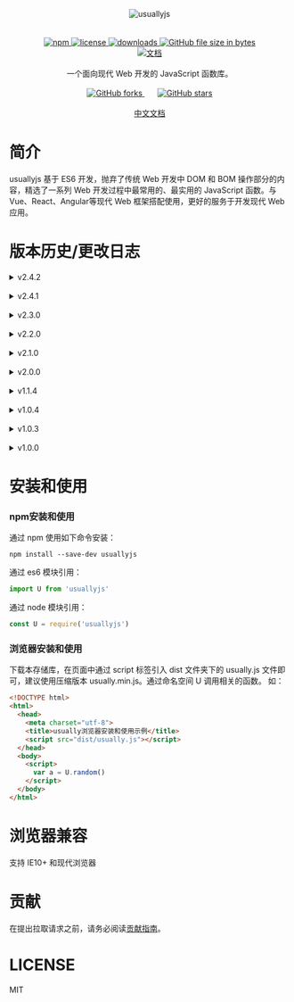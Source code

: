 
<div align=center>
<br />
<br />
<br />
<img src="https://raw.githubusercontent.com/JofunLiang/usuallyjs/dev/logo.png" alt="usuallyjs"/>
<br />
<br />
<br />
<a href="https://www.npmjs.com/package/usuallyjs">
  <img src="https://img.shields.io/npm/v/usuallyjs.svg" alt="npm"/>
</a>
<a href="https://github.com/JofunLiang/usuallyjs/blob/master/LICENSE">
  <img src="https://img.shields.io/github/license/jofunliang/usuallyjs.svg" alt="license"/>
</a>
<a href="https://www.npmjs.com/package/usuallyjs">
  <img src="https://img.shields.io/npm/dm/usuallyjs.svg" alt="downloads"/>
</a>
<a href="https://github.com/JofunLiang/usuallyjs/blob/master/dist/usually.min.js">
  <img src="https://img.shields.io/github/size/jofunliang/usuallyjs/dist/usually.min.js.svg?label=minified%20size" alt="GitHub file size in bytes"/>
</a>
<br />
<a href="https://jofunliang.github.io/usuallyjs/">
  <img src="https://img.shields.io/badge/docs-%E6%96%87%E6%A1%A3-brightgreen.svg" alt="文档"/>
</a>
<br />
<br />
一个面向现代 Web 开发的 JavaScript 函数库。
<br />
<br />
<a href="https://github.com/JofunLiang/usuallyjs">
  <img src="https://img.shields.io/github/forks/jofunliang/usuallyjs.svg?style=social" alt="GitHub forks"/>
</a>
&nbsp;&nbsp;&nbsp;&nbsp;&nbsp;
<a href="https://jofunliang.github.io/usuallyjs/">
  <img src="https://img.shields.io/github/stars/jofunliang/usuallyjs.svg?style=social" alt="GitHub stars"/>
</a>
<br />
<br />
<a href="https://jofunliang.github.io/usuallyjs/">中文文档</a>
</div>


# 简介

usuallyjs 基于 ES6 开发，抛弃了传统 Web 开发中 DOM 和 BOM 操作部分的内容，精选了一系列 Web 开发过程中最常用的、最实用的 JavaScript 函数。与 Vue、React、Angular等现代 Web 框架搭配使用，更好的服务于开发现代 Web 应用。


# 版本历史/更改日志

<details>
<summary>v2.4.2</summary><br />
1、更新时间：2019-04-20<br />

2、更新内容：<br />

 （1）、新增 minus 函数，将数值转换为负数<br />
</details>
<br />

<details>
<summary>v2.4.1</summary><br />
1、更新时间：2019-03-22<br />

2、更新内容：<br />

 （1）、bug 修复，修复 stringifyURL 函数重复追加“?”的bug<br />
 （2）、新增管道操作函数 —— pipe 函数，简化多函数运算流<br />
 （3）、新增对象值覆盖函数 —— overValues 函数<br />
 （4）、新增颜色值处理函数 —— extendHex 函数，将3位的16进制色值转换为6位<br />
 （5）、新增 randomHex 函数 —— 生成16进制随机颜色色值<br />
 （6）、新增 parseCookie 函数，将 cookie 字符串解析为对象形式<br />
</details>
<br />

<details>
<summary>v2.3.0</summary><br />
1、更新时间：2019-03-16<br />

2、更新内容：<br />

（1）、优化文档<br />
（2）、新增 keepFixed 函数<br />
（3）、新增 uniqueItemsBy 函数<br />
</details>
<br />

<details>
<summary>v2.2.0</summary><br />
1、更新时间：2019-03-12<br />

2、更新内容：<br />

（1）、优化 isInt 函数<br />
（2）、新增 mapObject 函数<br />
</details>
<br />

<details>
<summary>v2.1.0</summary><br />
1、更新时间：2019-03-09<br />

2、更新内容：<br />

（1）、修复2.0.0版本引入问题<br />
（2）、不再支持IE9浏览器<br />
</details>
<br />
<details>
<summary>v2.0.0</summary><br />
1、更新时间：2019-03-08<br />

2、更新内容：<br />

（1）、默认使用ES6模块语法引入的是未经编译的源码<br />
</details>
<br />
<details>
<summary>v1.1.4</summary><br />
1、更新时间：2019-02-20<br />

2、更新内容：<br />

（1）、新增 spreadDate 函数<br />
</details>
<br />
<details>
<summary>v1.0.4</summary><br />
1、更新时间：2019-01-28<br />

2、更新内容：<br />

（1）、添加贡献指南<br />
（2）、完善配置项，如：生成文档自启动浏览器
</details>
<br />
<details>
<summary>v1.0.3</summary><br />
1、更新时间：2019-01-24<br />

2、更新内容：<br />

（1）、优化 random 函数<br />
  
（2）、优化 repeatItems 函数
</details>
<br />
<details>
<summary>v1.0.0</summary><br />
1、更新时间：2019-01-20
</details>

# 安装和使用

### npm安装和使用

通过 npm 使用如下命令安装：
```
npm install --save-dev usuallyjs
```

通过 es6 模块引用：
```javascript
import U from 'usuallyjs'
```

通过 node 模块引用：
```javascript
const U = require('usuallyjs')
```

### 浏览器安装和使用

下载本存储库，在页面中通过 script 标签引入 dist 文件夹下的 usually.js 文件即可，建议使用压缩版本 usually.min.js。通过命名空间 U 调用相关的函数。
如：
```html
<!DOCTYPE html>
<html>
  <head>
    <meta charset="utf-8">
    <title>usually浏览器安装和使用示例</title>
    <script src="dist/usually.js"></script>
  </head>
  <body>
    <script>
      var a = U.random()
    </script>
  </body>
</html>
```

# 浏览器兼容

支持 IE10+ 和现代浏览器

# 贡献

在提出拉取请求之前，请务必阅读[贡献指南](https://github.com/JofunLiang/usuallyjs/blob/master/CONTRIBUTING.md)。

# LICENSE

MIT
